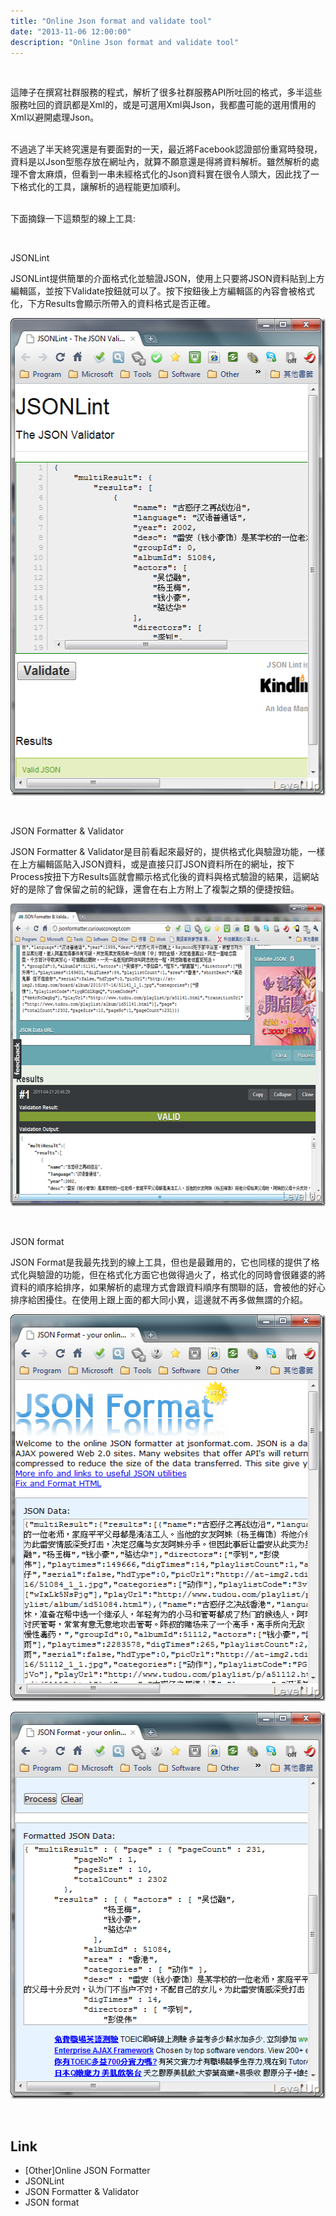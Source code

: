 ```yaml
---
title: "Online Json format and validate tool"
date: "2013-11-06 12:00:00"
description: "Online Json format and validate tool"
---
```


<p>
	 </p>
<p>
	這陣子在撰寫社群服務的程式，解析了很多社群服務API所吐回的格式，多半這些服務吐回的資訊都是Xml的，或是可選用Xml與Json，我都盡可能的選用慣用的Xml以避開處理Json。</p>
<p>
	<br />
	不過逃了半天終究還是有要面對的一天，最近將Facebook認證部份重寫時發現，資料是以Json型態存放在網址內，就算不願意還是得將資料解析。雖然解析的處理不會太麻煩，但看到一串未經格式化的Json資料實在很令人頭大，因此找了一下格式化的工具，讓解析的過程能更加順利。</p>
<p>
	<br />
	下面摘錄一下這類型的線上工具:</p>
<p>
	 </p>
<p>
	JSONLint</p>
<p>
	JSONLint提供簡單的介面格式化並驗證JSON，使用上只要將JSON資料貼到上方編輯區，並按下Validate按鈕就可以了。按下按鈕後上方編輯區的內容會被格式化，下方Results會顯示所帶入的資料格式是否正確。</p>
<p>
	<img alt="image" border="0" height="764" src="\images\posts\944f009a-3003-4462-a2f9-c1bdd1185f7e\image_thumb_6.png" style="border-bottom: 0px; border-left: 0px; border-top: 0px; border-right: 0px" width="510" /></p>
<p>
	 </p>
<p>
	JSON Formatter &amp; Validator</p>
<p>
	JSON Formatter &amp; Validator是目前看起來最好的，提供格式化與驗證功能，一樣在上方編輯區貼入JSON資料，或是直接只訂JSON資料所在的網址，按下Process按扭下方Results區就會顯示格式化後的資料與格式驗證的結果，這網站好的是除了會保留之前的紀錄，還會在右上方附上了複製之類的便捷按鈕。</p>
<p>
	<img alt="image" border="0" height="484" src="\images\posts\944f009a-3003-4462-a2f9-c1bdd1185f7e\image_thumb_1.png" style="border-bottom: 0px; border-left: 0px; border-top: 0px; border-right: 0px" width="626" /></p>
<p>
	 </p>
<p>
	JSON format</p>
<p>
	JSON Format是我最先找到的線上工具，但也是最難用的，它也同樣的提供了格式化與驗證的功能，但在格式化方面它也做得過火了，格式化的同時會很雞婆的將資料的順序給排序，如果解析的處理方式會跟資料順序有關聯的話，會被他的好心排序給困擾住。在使用上跟上面的都大同小異，這邊就不再多做無謂的介紹。</p>
<p>
	<img alt="image" border="0" height="619" src="\images\posts\944f009a-3003-4462-a2f9-c1bdd1185f7e\image_thumb_5.png" style="border-bottom: 0px; border-left: 0px; border-top: 0px; border-right: 0px" width="510" /></p>
<p>
	<img alt="image" border="0" height="619" src="\images\posts\944f009a-3003-4462-a2f9-c1bdd1185f7e\image_thumb_4.png" style="border-bottom: 0px; border-left: 0px; border-top: 0px; border-right: 0px" width="510" /></p>
<p>
	 </p>
<h2>
	Link</h2>
<ul>
	<li>
		[Other]Online JSON Formatter</li>
	<li>
		JSONLint</li>
	<li>
		JSON Formatter &amp; Validator</li>
	<li>
		JSON format</li>
</ul>
